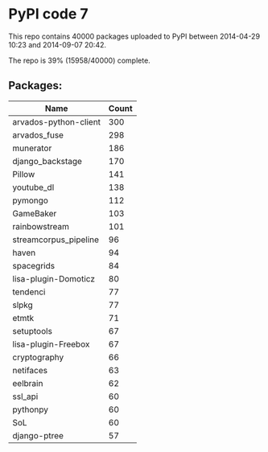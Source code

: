 # PyPI code 7

This repo contains 40000 packages uploaded to PyPI between 
2014-04-29 10:23 and 2014-09-07 20:42.

The repo is 39% (15958/40000) complete.

## Packages:

| Name  | Count |
| ----- | ----- |
| arvados-python-client | 300 |
| arvados_fuse | 298 |
| munerator | 186 |
| django_backstage | 170 |
| Pillow | 141 |
| youtube_dl | 138 |
| pymongo | 112 |
| GameBaker | 103 |
| rainbowstream | 101 |
| streamcorpus_pipeline | 96 |
| haven | 94 |
| spacegrids | 84 |
| lisa-plugin-Domoticz | 80 |
| tendenci | 77 |
| slpkg | 77 |
| etmtk | 71 |
| setuptools | 67 |
| lisa-plugin-Freebox | 67 |
| cryptography | 66 |
| netifaces | 63 |
| eelbrain | 62 |
| ssl_api | 60 |
| pythonpy | 60 |
| SoL | 60 |
| django-ptree | 57 |


